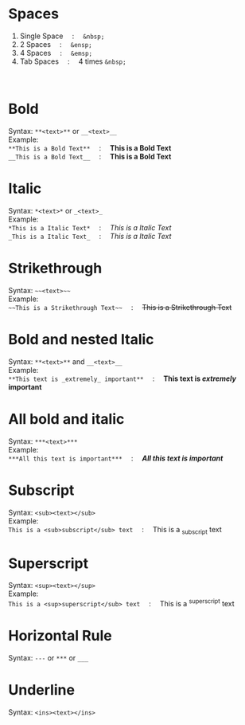 # Spaces
1. Single Space &emsp;:&emsp; `&nbsp;` 
2. 2 Spaces &emsp;:&emsp; `&ensp;`
3. 4 Spaces &emsp;:&emsp; `&emsp;`
4. Tab Spaces &emsp;:&emsp; 4 times `&nbsp;`

<br>

# Bold

Syntax: `**<text>**` or `__<text>__`
<br>
Example: 
<br>`**This is a Bold Text**` &emsp;:&emsp; **This is a Bold Text**
<br>`__This is a Bold Text__` &emsp;:&emsp; __This is a Bold Text__

# Italic

Syntax: `*<text>*` or `_<text>_`
<br>
Example: 
<br>`*This is a Italic Text*` &emsp;:&emsp; *This is a Italic Text*
<br>`_This is a Italic Text_` &emsp;:&emsp; _This is a Italic Text_

# Strikethrough

Syntax: `~~<text>~~`
<br>
Example: 
<br>`~~This is a Strikethrough Text~~` &emsp;:&emsp; ~~This is a Strikethrough Text~~

# Bold and nested Italic

Syntax: `**<text>**` and `__<text>__`
<br>
Example: 
<br>`**This text is _extremely_ important**` &emsp;:&emsp; ****This text is _extremely_ important****

# All bold and italic

Syntax: `***<text>***` 
<br>
Example: 
<br>`***All this text is important***` &emsp;:&emsp; ***All this text is important***

# Subscript

Syntax: `<sub><text></sub>`
<br>
Example: 
<br>`This is a <sub>subscript</sub> text` &emsp;:&emsp; This is a <sub>subscript</sub> text

# Superscript

Syntax: `<sup><text></sup>`
<br>
Example: 
<br>`This is a <sup>superscript</sub> text` &emsp;:&emsp; This is a <sup>superscript</sup> text

# Horizontal Rule

Syntax: `---` or `***` or `___`

# Underline

Syntax: `<ins><text></ins>`